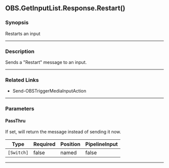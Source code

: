 OBS.GetInputList.Response.Restart()
-----------------------------------




### Synopsis
Restarts an input



---


### Description

Sends a "Restart" message to an input.



---


### Related Links
* Send-OBSTriggerMediaInputAction





---


### Parameters
#### **PassThru**

If set, will return the message instead of sending it now.






|Type      |Required|Position|PipelineInput|
|----------|--------|--------|-------------|
|`[Switch]`|false   |named   |false        |





---

